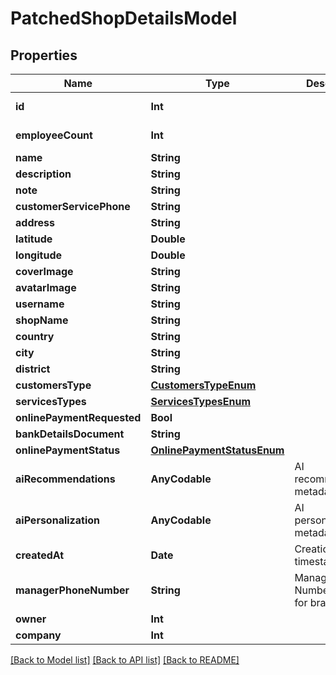 # PatchedShopDetailsModel

## Properties
Name | Type | Description | Notes
------------ | ------------- | ------------- | -------------
**id** | **Int** |  | [optional] [readonly] 
**employeeCount** | **Int** |  | [optional] [readonly] 
**name** | **String** |  | [optional] 
**description** | **String** |  | [optional] 
**note** | **String** |  | [optional] 
**customerServicePhone** | **String** |  | [optional] 
**address** | **String** |  | [optional] 
**latitude** | **Double** |  | [optional] 
**longitude** | **Double** |  | [optional] 
**coverImage** | **String** |  | [optional] 
**avatarImage** | **String** |  | [optional] 
**username** | **String** |  | [optional] 
**shopName** | **String** |  | [optional] 
**country** | **String** |  | [optional] 
**city** | **String** |  | [optional] 
**district** | **String** |  | [optional] 
**customersType** | [**CustomersTypeEnum**](CustomersTypeEnum.md) |  | [optional] 
**servicesTypes** | [**ServicesTypesEnum**](ServicesTypesEnum.md) |  | [optional] 
**onlinePaymentRequested** | **Bool** |  | [optional] 
**bankDetailsDocument** | **String** |  | [optional] 
**onlinePaymentStatus** | [**OnlinePaymentStatusEnum**](OnlinePaymentStatusEnum.md) |  | [optional] 
**aiRecommendations** | **AnyCodable** | AI recommendation metadata | [optional] 
**aiPersonalization** | **AnyCodable** | AI personalization metadata | [optional] 
**createdAt** | **Date** | Creation timestamp | [optional] [readonly] 
**managerPhoneNumber** | **String** | Manager Phone Number (used for branch login) | [optional] 
**owner** | **Int** |  | [optional] 
**company** | **Int** |  | [optional] 

[[Back to Model list]](../README.md#documentation-for-models) [[Back to API list]](../README.md#documentation-for-api-endpoints) [[Back to README]](../README.md)


